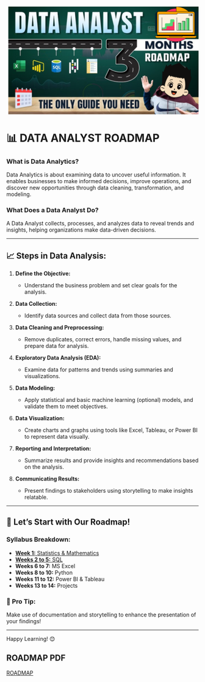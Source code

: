 ![App Screenshot](https://github.com/AkashRouth001/DATA-ANALYST-3-MONTH-ROADMAP/blob/c1da6ccd61eca5d0948bb49cc31945bb025a9eaf/image/Untitled%20design.png)

# 📊 DATA ANALYST ROADMAP

### What is Data Analytics?

Data Analytics is about examining data to uncover useful information. It enables businesses to make informed decisions, improve operations, and discover new opportunities through data cleaning, transformation, and modeling.

### What Does a Data Analyst Do?

A Data Analyst collects, processes, and analyzes data to reveal trends and insights, helping organizations make data-driven decisions.

---

## 📈 Steps in Data Analysis:

1. **Define the Objective:**
   - Understand the business problem and set clear goals for the analysis.

2. **Data Collection:**
   - Identify data sources and collect data from those sources.

3. **Data Cleaning and Preprocessing:**
   - Remove duplicates, correct errors, handle missing values, and prepare data for analysis.

4. **Exploratory Data Analysis (EDA):**
   - Examine data for patterns and trends using summaries and visualizations.

5. **Data Modeling:**
   - Apply statistical and basic machine learning (optional) models, and validate them to meet objectives.

6. **Data Visualization:**
   - Create charts and graphs using tools like Excel, Tableau, or Power BI to represent data visually.

7. **Reporting and Interpretation:**
   - Summarize results and provide insights and recommendations based on the analysis.

8. **Communicating Results:**
   - Present findings to stakeholders using storytelling to make insights relatable.

---

## 📅 Let’s Start with Our Roadmap!

### Syllabus Breakdown:
- [**Week 1:** Statistics & Mathematics](https://github.com/AkashRouth001/DATA-ANALYST-3-MONTH-ROADMAP/tree/c1da6ccd61eca5d0948bb49cc31945bb025a9eaf/week%201%20(Statistics%20%26%20Mathematics))
- [**Weeks 2 to 5:** SQL](https://github.com/AkashRouth001/DATA-ANALYST-3-MONTH-ROADMAP/tree/main/Weeks%202%20to%205%20(SQL)/sql%20notes)
- **Weeks 6 to 7:** MS Excel
- **Weeks 8 to 10:** Python
- **Weeks 11 to 12:** Power BI & Tableau
- **Weeks 13 to 14:** Projects

### 🎯 Pro Tip:
Make use of documentation and storytelling to enhance the presentation of your findings!

---

Happy Learning! 😊



## ROADMAP PDF

[ROADMAP](https://github.com/AkashRouth001/DATA-ANALYST-3-MONTH-ROADMAP/blob/c1da6ccd61eca5d0948bb49cc31945bb025a9eaf/all%20pdf/DATA%20ANALYST%20ROADMAP%20By%20Shakra%20Shamim.pdf)

